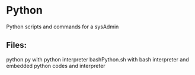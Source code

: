 # Python
Python scripts and commands for a sysAdmin

## Files:
python.py with python interpreter
bashPython.sh with bash interpreter and embedded python codes and interpreter
